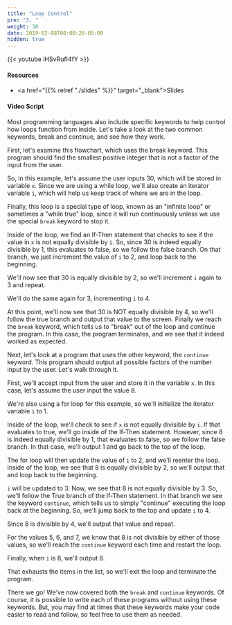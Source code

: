 ```yaml
---
title: "Loop Control"
pre: "3. "
weight: 30
date: 2019-02-08T00:00:26-05:00
hidden: true
---
```


{{< youtube iHSvRufI4fY >}}

#### Resources

* <a href="{{% relref "./slides" %}}" target="_blank">Slides</a>

#### Video Script

Most programming languages also include specific keywords to help control how loops function from inside. Let's take a look at the two common keywords, break and continue, and see how they work.

First, let's examine this flowchart, which uses the break keyword. This program should find the smallest positive integer that is not a factor of the input from the user.

So, in this example, let's assume the user inputs 30, which will be stored in variable `x`. Since we are using a while loop, we'll also create an iterator variable `i`, which will help us keep track of where we are in the loop.

Finally, this loop is a special type of loop, known as an "infinite loop" or sometimes a "while true" loop, since it will run continuously unless we use the special `break` keyword to stop it.

Inside of the loop, we find an If-Then statement that checks to see if the value in `x` is not equally divisible by `i`. So, since 30 is indeed equally divisible by 1, this evaluates to false, so we follow the false branch. On that branch, we just increment the value of `i` to 2, and loop back to the beginning.

We'll now see that 30 is equally divisible by 2, so we'll increment `i` again to 3 and repeat.

We'll do the same again for 3, incrementing `i` to 4.

At this point, we'll now see that 30 is NOT equally divisible by 4, so we'll follow the true branch and output that value to the screen. Finally we reach the `break` keyword, which tells us to "break" out of the loop and continue the program. In this case, the program terminates, and we see that it indeed worked as expected.

Next, let's look at a program that uses the other keyword, the `continue` keyword. This program should output all possible factors of the number input by the user. Let's walk through it.

First, we'll accept input from the user and store it in the variable `x`. In this case, let's assume the user input the value 8.

We're also using a for loop for this example, so we'll initialize the iterator variable `i` to 1.

Inside of the loop, we'll check to see if `x` is not equally divisible by `i`. If that evaluates to true, we'll go inside of the If-Then statement. However, since 8 is indeed equally divisible by 1, that evaluates to false, so we follow the false branch. In that case, we'll output 1 and go back to the top of the loop.

The for loop will then update the value of `i` to 2, and we'll reenter the loop. Inside of the loop, we see that 8 is equally divisible by 2, so we'll output that and loop back to the beginning.

`i` will be updated to 3. Now, we see that 8 is not equally divisible by 3. So, we'll follow the True branch of the If-Then statement. In that branch we see the keyword `continue`, which tells us to simply "continue" executing the loop back at the beginning. So, we'll jump back to the top and update `i` to 4.

Since 8 is divisible by 4, we'll output that value and repeat.

For the values 5, 6, and 7, we know that 8 is not divisible by either of those values, so we'll reach the `continue` keyword each time and restart the loop.

Finally, when `i` is 8, we'll output 8.

That exhausts the items in the list, so we'll exit the loop and terminate the program.

There we go! We've now covered both the `break` and `continue` keywords. Of course, it is possible to write each of these programs without using these keywords. But, you may find at times that these keywords make your code easier to read and follow, so feel free to use them as needed.
